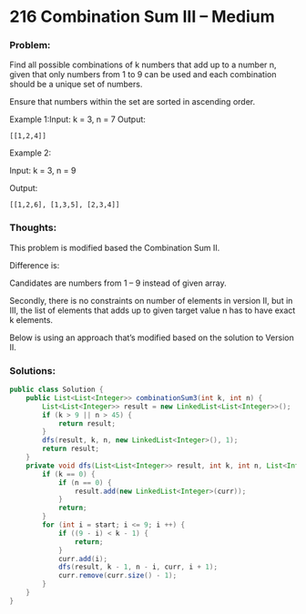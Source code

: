 # 216 Combination Sum III – Medium


### Problem:
Find all possible combinations of k numbers that add up to a number n, given that only numbers from 1 to 9 can be used and each combination should be a unique set of numbers.

Ensure that numbers within the set are sorted in ascending order.

Example 1:Input: k = 3, n = 7
Output:
```
[[1,2,4]]
```
Example 2:

Input: k = 3, n = 9

Output:
```
[[1,2,6], [1,3,5], [2,3,4]]
```

### Thoughts:
This problem is modified based the Combination Sum II.

Difference is:

Candidates are numbers from 1 – 9 instead of given array.

Secondly, there is no constraints on number of elements in version II, but in III, the list of elements that adds up to given target value n has to have exact k elements.

Below is using an approach that’s modified based on the solution to Version II.

### Solutions:

```java
public class Solution {
    public List<List<Integer>> combinationSum3(int k, int n) {
        List<List<Integer>> result = new LinkedList<List<Integer>>();
        if (k > 9 || n > 45) {
            return result;
        }
        dfs(result, k, n, new LinkedList<Integer>(), 1);
        return result;
    }
    private void dfs(List<List<Integer>> result, int k, int n, List<Integer> curr, int start) {
        if (k == 0) {
            if (n == 0) {
                result.add(new LinkedList<Integer>(curr));
            }
            return;
        }
        for (int i = start; i <= 9; i ++) {
            if ((9 - i) < k - 1) {
                return;
            }
            curr.add(i);
            dfs(result, k - 1, n - i, curr, i + 1);
            curr.remove(curr.size() - 1);
        }
    }
}
```